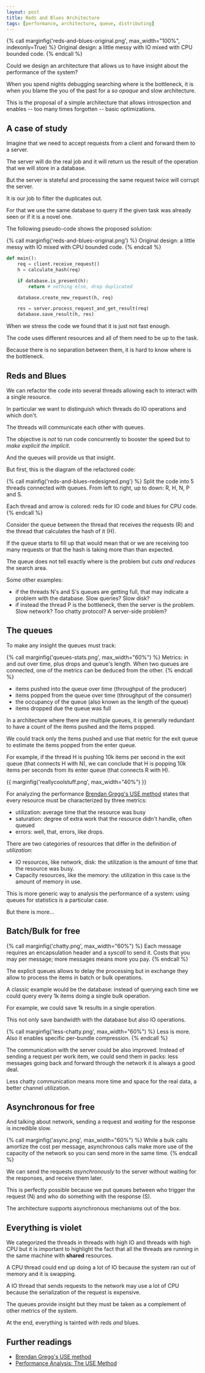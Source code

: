 ```yaml
---
layout: post
title: Reds and Blues Architecture
tags: [performance, architecture, queue, distributing]
---
```


{% call marginfig('reds-and-blues-original.png', max_width="100%", indexonly=True) %}
Original design: a little messy with IO mixed with CPU bounded code.
{% endcall %}

Could we design an architecture that allows us to have insight about the
performance of the system?

When you spend nights debugging searching where is the bottleneck, it is
when you blame the you of the past for a so *opaque* and slow architecture.

This is the proposal of a simple architecture that allows
introspection and enables -- too many times forgotten -- basic
optimizations.<!--more-->


## A case of study

Imagine that we need to accept requests from a client and forward them
to a server.

The server will do the real job and it will return us the result of the
operation that we will store in a database.

But the server is stateful and processing the same request twice will
corrupt the server.

It is our job to filter the duplicates out.

For that we use the same database to query if the given task was already
seen or if it is a novel one.

The following pseudo-code shows the proposed solution:

{% call marginfig('reds-and-blues-original.png') %}
Original design: a little messy with IO mixed with CPU bounded code.
 {% endcall %}

```python
def main():
    req = client.receive_request()
    h = calculate_hash(req)

    if database.is_present(h):
        return # nothing else, drop duplicated

    database.create_new_request(h, req)

    res = server.process_request_and_get_result(req)
    database.save_result(h, res)
```

When we stress the code we found that it is just not fast enough.

The code uses different resources and all of them need to be up to the
task.

Because there is no separation between them, it is hard to know where is
the bottleneck.

## Reds and Blues

We can refactor the code into several threads allowing each to interact
with a single resource.

In particular we want to distinguish which threads do IO operations and which
don't.

The threads will communicate each other with queues.

The objective is *not* to run code concurrently to booster the speed but
to *make explicit the implicit*.

And the queues will provide us that insight.

But first, this is the diagram of the refactored code:

{% call mainfig('reds-and-blues-redesigned.png') %}
Split the code into 5 threads connected with queues. From left to right,
up to down: R, H, N, P and S.

Each thread and arrow is colored: reds for IO code and blues for CPU
code.
{% endcall %}


Consider the queue between the thread that receives the requests (R) and
the thread that calculates the hash of it (H).

If the queue starts to fill up that would mean that or we are receiving
too many requests or that the hash is taking more than than expected.

The queue does not tell exactly where is the problem but *cuts and
reduces* the search area.

Some other examples:

 - if the threads N's and S's queues are getting full, that may indicate
   a problem with the database. Slow queries? Slow disk?
 - if instead the thread P is the bottleneck, then the server is the
   problem. Slow network? Too chatty protocol? A server-side problem?

## The queues

To make any insight the queues must track:

{% call marginfig('queues-stats.png', max_width="60%") %}
Metrics: in and out over time, plus drops and queue's length. When
two queues are connected, one of the metrics can be deduced from the
other.
{% endcall %}

 - items pushed into the queue over time (throughput of the producer)
 - items popped from the queue over time (throughput of the consumer)
 - the occupancy of the queue (also known as the length of the queue)
 - items dropped due the queue was full

In a architecture where there are multiple queues, it is generally
redundant to have a count of the items pushed and the items popped.

We could track only the items pushed and use that metric for the exit
queue to estimate the items popped from the enter queue.

For example, if the thread H is pushing 10k items per second in the exit
queue (that connects H with N), we can conclude that H is popping 10k items
per seconds from its enter queue (that connects R with H).

{{ marginfig('reallycoolstuff.png', max_width="40%") }}

For analyzing the performance
[Brendan Gregg's USE method](http://www.brendangregg.com/usemethod.html)
states that every resource must be characterized by three metrics:

 - utilization: average time that the resource was busy
 - saturation: degree of extra work that the resource didn't handle,
   often queued
 - errors: well, that, errors, like drops.

There are two categories of resources that differ in the definition of
*utilization*:

 - IO resources, like network, disk: the utilization is the amount of
   time that the resource was busy.
 - Capacity resources, like the memory: the utilization in this case is
   the amount of memory in use.

This is more generic way to analysis the performance of a system: using
queues for statistics is a particular case.

But there is more...

## Batch/Bulk for free

{% call marginfig('chatty.png', max_width="60%") %}
Each message requires an encapsulation header and a *syscall* to send it.
Costs that you may per message; more messages means more you pay.
{% endcall %}

The explicit queues allows to delay the processing but in exchange they
allow to process the items in batch or bulk operations.

A classic example would be the database: instead of querying each time
we could query every 1k items doing a single bulk operation.

For example, we could save 1k results in a single operation.

This not only save bandwidth with the database but also IO operations.

{% call marginfig('less-chatty.png', max_width="60%") %}
Less is more. Also it enables specific per-bundle compression.
{% endcall %}

The communication with the server could be also improved. Instead of
sending a request per work item, we could send them in packs: less
messages going back and forward through the network it is always a good
deal.

Less chatty communication means more time and space for the real data,
a better channel utilization.

## Asynchronous for free

And talking about network, sending a request and *waiting* for the
response is incredible slow.


{% call marginfig('async.png', max_width="60%") %}
While a bulk calls amortize the cost per message, asynchronous
calls make more use of the capacity of the network so you can send
more in the same time.
{% endcall %}

We can send the requests *asynchronously* to the server without waiting
for the responses, and receive them later.

This is perfectly possible because we put queues between who trigger the
request (N) and who do something with the response (S).

The architecture supports asynchronous mechanisms out of the box.

## Everything is violet

We categorized the threads in threads with high IO and threads with high
CPU but it is important to highlight the fact that all the threads are
running in the same machine with **shared** resources.

A CPU thread could end up doing a lot of IO because the system ran out
of memory and it is swapping.

A IO thread that sends requests to the network may use a lot of CPU because
the serialization of the request is expensive.

The queues provide insight but they must be taken as a complement of
other metrics of the system.

At the end, everything is tainted with reds *and* blues.

## Further readings

 - [Brendan Gregg's USE method](http://www.brendangregg.com/usemethod.html)
 - [Performance Analysis: The USE Method](https://www.youtube.com/watch?v=K9w2cipqfvc)
